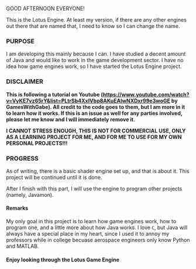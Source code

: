 GOOD AFTERNOON EVERYONE!

This is the Lotus Engine. At least my version, if there are any other engines out there that are named that, I need to know so I can change the name.

### PURPOSE
I am developing this mainly because I can. I have studied a decent amount of Java and would like to work in the game development sector. I have no idea how game engines work, so I have started the Lotus Engine project.

### DISCLAIMER
**This is following a tutorial on Youtube (https://www.youtube.com/watch?v=VyKE7vz65rY&list=PLtrSb4XxIVbp8AKuEAlwNXDxr99e3woGE by GamesWithGabe). All credit to the code goes to them, but I am more in it to learn how it works. If this is an issue as well for any parties involved, please let me know and I will immediately remove it.** 

**I CANNOT STRESS ENOUGH, THIS IS NOT FOR COMMERCIAL USE, ONLY AS A LEARNING PROJECT FOR ME, AND FOR ME TO USE FOR MY OWN PERSONAL PROJECTS!!!**

### PROGRESS
As of writing, there is a basic shader engine set up, and that is about it. This project will be continued until it is done.

After I finish with this part, I will use the engine to program other projects (namely, Javamon).

#### Remarks
My only goal in this project is to learn how game engines work, how to program one, and a little more about how Java works. I love `C`, but Java will always have a special place in my heart, since I used it to annoy my professors while in college becuase aerospace engineers only know Python and MATLAB.

#### Enjoy looking through the Lotus Game Engine

